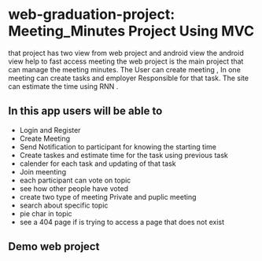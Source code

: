 # web-graduation-project: Meeting_Minutes Project Using MVC
that project has two view from web project and android view the android view help to fast access meeting the web project is the main project that can manage the meeting minutes.
The User can create meeting , In one meeting can create tasks and employer Responsible for that task.
The site can estimate the time using RNN .
## In this app users will be able to
* Login and Register 
* Create Meeting
* Send Notification to participant for knowing the starting time
* Create taskes and estimate time for the task using previous task
* calender for each task and updating of that task
* Join meenting
* each participant can vote on topic
* see how other people have voted
* create two type of meeting Private and puplic meeting 
* search about specific topic 
* pie char in topic
* see a 404 page if is trying to access a page that does not exist
 ## Demo web project
 



